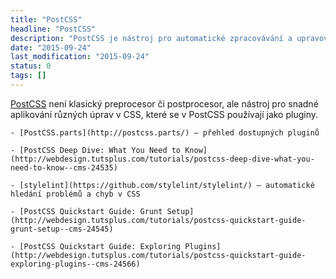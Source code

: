 ```yaml
---
title: "PostCSS"
headline: "PostCSS"
description: "PostCSS je nástroj pro automatické zpracovávání a upravování CSS se spousty pluginů."
date: "2015-09-24"
last_modification: "2015-09-24"
status: 0
tags: []
---
```


[PostCSS](https://github.com/postcss/postcss) není klasický preprocesor či postprocesor, ale nástroj pro snadné aplikování různých úprav v CSS, které se v PostCSS používají jako pluginy.

    - [PostCSS.parts](http://postcss.parts/) – přehled dostupných pluginů

    - [PostCSS Deep Dive: What You Need to Know](http://webdesign.tutsplus.com/tutorials/postcss-deep-dive-what-you-need-to-know--cms-24535)

    - [stylelint](https://github.com/stylelint/stylelint/) – automatické hledání problémů a chyb v CSS

    - [PostCSS Quickstart Guide: Grunt Setup](http://webdesign.tutsplus.com/tutorials/postcss-quickstart-guide-grunt-setup--cms-24545)

    - [PostCSS Quickstart Guide: Exploring Plugins](http://webdesign.tutsplus.com/tutorials/postcss-quickstart-guide-exploring-plugins--cms-24566)